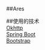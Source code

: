 ##Ares

##使用的技术  
[Okhttp](https://square.github.io/okhttp/https/)  
[Spring Boot](https://spring.io/projects/spring-boot/)  
[Bootstrap](https://v3.bootcss.com/components/)  
